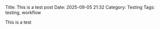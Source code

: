 Title: This is a test post
Date: 2025-09-05 21:32
Category: Testing
Tags: testing, workflow

This is a test